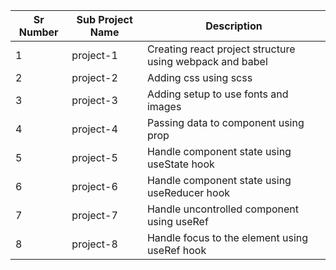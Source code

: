 | Sr Number | Sub Project Name | Description                                              |
| --------- | ---------------- | -------------------------------------------------------- |
| 1         | project-1        | Creating react project structure using webpack and babel |
| 2         | project-2        | Adding css using scss                                    |
| 3         | project-3        | Adding setup to use fonts and images                     |
| 4         | project-4        | Passing data to component using prop                     |
| 5         | project-5        | Handle component state using useState hook               |
| 6         | project-6        | Handle component state using useReducer hook             |
| 7         | project-7        | Handle uncontrolled component using useRef               |
| 8         | project-8        | Handle focus to the element using useRef hook            |
